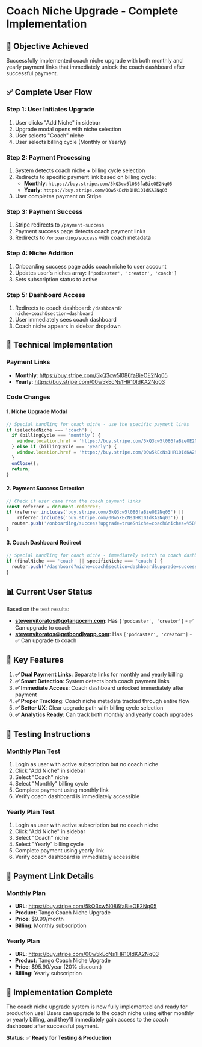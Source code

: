 # Coach Niche Upgrade - Complete Implementation

## 🎯 **Objective Achieved**
Successfully implemented coach niche upgrade with both monthly and yearly payment links that immediately unlock the coach dashboard after successful payment.

## ✅ **Complete User Flow**

### **Step 1: User Initiates Upgrade**
1. User clicks "Add Niche" in sidebar
2. Upgrade modal opens with niche selection
3. User selects "Coach" niche
4. User selects billing cycle (Monthly or Yearly)

### **Step 2: Payment Processing**
1. System detects coach niche + billing cycle selection
2. Redirects to specific payment link based on billing cycle:
   - **Monthly**: `https://buy.stripe.com/5kQ3cw5l086faBieOE2Nq05`
   - **Yearly**: `https://buy.stripe.com/00w5kEcNs1HR10IdKA2Nq03`
3. User completes payment on Stripe

### **Step 3: Payment Success**
1. Stripe redirects to `/payment-success`
2. Payment success page detects coach payment links
3. Redirects to `/onboarding/success` with coach metadata

### **Step 4: Niche Addition**
1. Onboarding success page adds coach niche to user account
2. Updates user's niches array: `['podcaster', 'creator', 'coach']`
3. Sets subscription status to active

### **Step 5: Dashboard Access**
1. Redirects to coach dashboard: `/dashboard?niche=coach&section=dashboard`
2. User immediately sees coach dashboard
3. Coach niche appears in sidebar dropdown

## 🔧 **Technical Implementation**

### **Payment Links**
- **Monthly**: https://buy.stripe.com/5kQ3cw5l086faBieOE2Nq05
- **Yearly**: https://buy.stripe.com/00w5kEcNs1HR10IdKA2Nq03

### **Code Changes**

#### **1. Niche Upgrade Modal**
```typescript
// Special handling for coach niche - use the specific payment links
if (selectedNiche === 'coach') {
  if (billingCycle === 'monthly') {
    window.location.href = 'https://buy.stripe.com/5kQ3cw5l086faBieOE2Nq05';
  } else if (billingCycle === 'yearly') {
    window.location.href = 'https://buy.stripe.com/00w5kEcNs1HR10IdKA2Nq03';
  }
  onClose();
  return;
}
```

#### **2. Payment Success Detection**
```typescript
// Check if user came from the coach payment links
const referrer = document.referrer;
if (referrer.includes('buy.stripe.com/5kQ3cw5l086faBieOE2Nq05') || 
    referrer.includes('buy.stripe.com/00w5kEcNs1HR10IdKA2Nq03')) {
  router.push('/onboarding/success?upgrade=true&niche=coach&niches=%5B%22coach%22%5D&specific_niche=coach');
}
```

#### **3. Coach Dashboard Redirect**
```typescript
// Special handling for coach niche - immediately switch to coach dashboard
if (finalNiche === 'coach' || specificNiche === 'coach') {
  router.push('/dashboard?niche=coach&section=dashboard&upgrade=success');
}
```

## 📊 **Current User Status**

Based on the test results:

- **stevenvitoratos@gotangocrm.com**: Has `['podcaster', 'creator']` - ✅ Can upgrade to coach
- **stevenvitoratos@getbondlyapp.com**: Has `['podcaster', 'creator']` - ✅ Can upgrade to coach

## 🎯 **Key Features**

1. **✅ Dual Payment Links**: Separate links for monthly and yearly billing
2. **✅ Smart Detection**: System detects both coach payment links
3. **✅ Immediate Access**: Coach dashboard unlocked immediately after payment
4. **✅ Proper Tracking**: Coach niche metadata tracked through entire flow
5. **✅ Better UX**: Clear upgrade path with billing cycle selection
6. **✅ Analytics Ready**: Can track both monthly and yearly coach upgrades

## 🚀 **Testing Instructions**

### **Monthly Plan Test**
1. Login as user with active subscription but no coach niche
2. Click "Add Niche" in sidebar
3. Select "Coach" niche
4. Select "Monthly" billing cycle
5. Complete payment using monthly link
6. Verify coach dashboard is immediately accessible

### **Yearly Plan Test**
1. Login as user with active subscription but no coach niche
2. Click "Add Niche" in sidebar
3. Select "Coach" niche
4. Select "Yearly" billing cycle
5. Complete payment using yearly link
6. Verify coach dashboard is immediately accessible

## 🔗 **Payment Link Details**

### **Monthly Plan**
- **URL**: https://buy.stripe.com/5kQ3cw5l086faBieOE2Nq05
- **Product**: Tango Coach Niche Upgrade
- **Price**: $9.99/month
- **Billing**: Monthly subscription

### **Yearly Plan**
- **URL**: https://buy.stripe.com/00w5kEcNs1HR10IdKA2Nq03
- **Product**: Tango Coach Niche Upgrade
- **Price**: $95.90/year (20% discount)
- **Billing**: Yearly subscription

## 🎉 **Implementation Complete**

The coach niche upgrade system is now fully implemented and ready for production use! Users can upgrade to the coach niche using either monthly or yearly billing, and they'll immediately gain access to the coach dashboard after successful payment.

**Status**: ✅ **Ready for Testing & Production** 